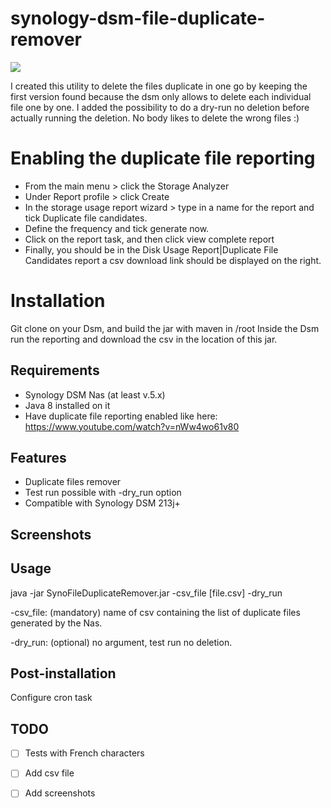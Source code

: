 # synology-dsm-file-duplicate-remover

<img src="https://travis-ci.org/aquenneville/syno-file-duplicate-remover.svg?branch=master"/>

I created this utility to delete the files duplicate in one go by keeping the first version found because the dsm only allows to delete each individual file one by one. I added the possibility to do a dry-run no deletion before actually running the deletion. No body likes to delete the wrong files :)

# Enabling the duplicate file reporting

- From the main menu > click the Storage Analyzer
- Under Report profile > click Create
- In the storage usage report wizard > type in a name for the report and tick Duplicate file candidates.
- Define the frequency and tick generate now.
- Click on the report task, and then click view complete report
- Finally, you should be in the Disk Usage Report|Duplicate File Candidates report a csv download link should be displayed on the right.

# Installation

Git clone on your Dsm, and build the jar with maven in /root
Inside the Dsm run the reporting and download the csv in the location of this jar.

Requirements
-----------------------------
- Synology DSM Nas (at least v.5.x)
- Java 8 installed on it
- Have duplicate file reporting enabled like here: https://www.youtube.com/watch?v=nWw4wo61v80

Features 
-----------------------------
- Duplicate files remover
- Test run possible with -dry_run option
- Compatible with Synology DSM 213j+

Screenshots
----------------------------

Usage
----------------------------
java -jar SynoFileDuplicateRemover.jar -csv_file [file.csv] -dry_run

-csv_file: (mandatory) name of csv containing the list of duplicate files generated by the Nas.

-dry_run: (optional) no argument, test run no deletion.

Post-installation
----------------------------
Configure cron task

TODO
----------------------------
- [ ] Tests with French characters
- [ ] Add csv file
- [ ] Add screenshots

